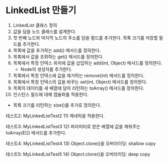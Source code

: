 # LinkedList 만들기

1) LinkedList 클래스 정의
2) 값을 담을 노드 클래스를 설계한다.
3) 첫 번째 노드와 마지막 노드의 주소를 담을 필드를 추가한다.
   목록 크기를 저장할 필드를 추가한다.
4) 목록에 값을 추가하는 add() 메서드를 정의한다.
5) 목록에서 값을 조회하는 get() 메서드를 정의한다.
6) 목록에서 특정 인덱스 위치에 값을 삽입하는 add(int, Object) 메서드를 정의한다.
   - Node의 생성자를 추가한다.
7) 목록에서 특정 인덱스에 값을 제거하는 remove(int) 메서드를 정의한다.
8) 목록에서 특정 인덱스의 값을 바꾸는 set(int, Object) 메서드를 정의한다.
9) 목록의 데이터를 새 배열에 담아 리턴하는 toArray() 메서드를 정의한다.
10) 인스턴스 필드에 대해 캡슐화를 적용한다.
   - 목록 크기를 리턴하는 size()를 추가로 정의한다.

테스트2: MyLinkedListTest2
11) 제네릭을 적용한다.
 
테스트3: MyLinkedListTest3
12) 파라미터로 받은 배열에 값을 채워주는 toArray(E[]) 메서드를 추가한다.

테스트4: MyLinkedListTest4
13) Object.clone()을 오버라이딩: shallow copy

테스트5: MyLinkedListTest5
14) Object.clone()을 오버라이딩: deep copy